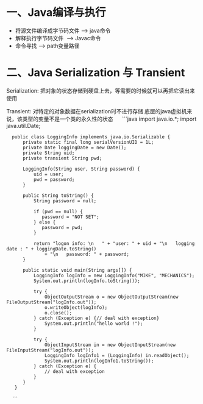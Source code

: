 # 一、Java编译与执行

  * 将源文件编译成字节码文件 --> java命令
  * 解释执行字节码文件  --> Javac命令
  * 命令寻找  --> path变量路径

# 二、Java Serialization 与 Transient

   Serialization:
    把对象的状态存储到硬盘上去，等需要的时候就可以再把它读出来使用
   
   Transient:
      对特定的对象数据在serialization时不进行存储
      底层的java虚拟机来说，该类型的变量不是一个类的永久性的状态
      ```java
      import java.io.*;
      import java.util.Date;
      
      public class LoggingInfo implements java.io.Serializable {
          private static final long serialVersionUID = 1L;
          private Date loggingDate = new Date();
          private String uid;
          private transient String pwd;

          LoggingInfo(String user, String password) {
              uid = user;
              pwd = password;
          }

          public String toString() {
              String password = null;

              if (pwd == null) {
                 password = "NOT SET";
              } else {
                 password = pwd;
              }

              return "logon info: \n   " + "user: " + uid + "\n   logging date : " + loggingDate.toString()
                  + "\n   password: " + password;
          }

          public static void main(String args[]) {
              LoggingInfo logInfo = new LoggingInfo("MIKE", "MECHANICS");
              System.out.println(logInfo.toString());

              try {
                  ObjectOutputStream o = new ObjectOutputStream(new FileOutputStream("logInfo.out"));
                  o.writeObject(logInfo);
                  o.close();
              } catch (Exception e) {// deal with exception}
                  System.out.println("hello world !");
              }

              try {
                  ObjectInputStream in = new ObjectInputStream(new FileInputStream("logInfo.out"));
                  LoggingInfo logInfo1 = (LoggingInfo) in.readObject();
                  System.out.println(logInfo1.toString());
              } catch (Exception e) {
                  // deal with exception
              }
          }
       }
     ```
